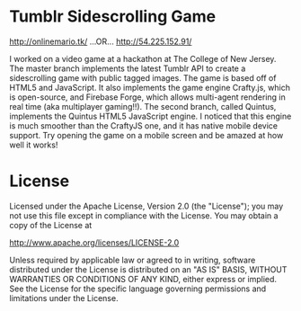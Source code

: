 Tumblr Sidescrolling Game
========================

http://onlinemario.tk/ ...OR...
http://54.225.152.91/

I worked on a video game at a hackathon at The College of New Jersey. The master branch implements the latest Tumblr API to create a sidescrolling game with public tagged images. The game is based off of HTML5 and JavaScript. It also implements the game engine Crafty.js, which is open-source, and Firebase Forge, which allows multi-agent rendering in real time (aka multiplayer gaming!!). The second branch, called Quintus, implements the Quintus HTML5 JavaScript engine. I noticed that this engine is much smoother than the CraftyJS one, and it has native mobile device support. Try opening the game on a mobile screen and be amazed at how well it works!

License
==========

Licensed under the Apache License, Version 2.0 (the "License"); you may not use this file except in compliance with the License. You may obtain a copy of the License at

http://www.apache.org/licenses/LICENSE-2.0

Unless required by applicable law or agreed to in writing, software distributed under the License is distributed on an "AS IS" BASIS, WITHOUT WARRANTIES OR CONDITIONS OF ANY KIND, either express or implied. See the License for the specific language governing permissions and limitations under the License.
